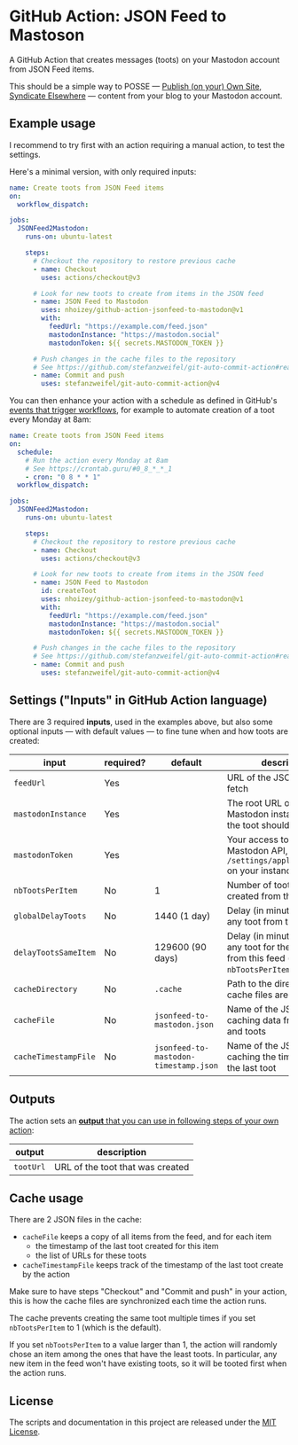 # GitHub Action: JSON Feed to Mastoson

A GitHub Action that creates messages (toots) on your Mastodon account from JSON Feed items.

This should be a simple way to POSSE — [Publish (on your) Own Site, Syndicate Elsewhere](https://indieweb.org/POSSE) — content from your blog to your Mastodon account.

## Example usage

I recommend to try first with an action requiring a manual action, to test the settings.

Here's a minimal version, with only required inputs:

```yaml
name: Create toots from JSON Feed items
on:
  workflow_dispatch:

jobs:
  JSONFeed2Mastodon:
    runs-on: ubuntu-latest

    steps:
      # Checkout the repository to restore previous cache
      - name: Checkout
        uses: actions/checkout@v3

      # Look for new toots to create from items in the JSON feed
      - name: JSON Feed to Mastodon
        uses: nhoizey/github-action-jsonfeed-to-mastodon@v1
        with:
          feedUrl: "https://example.com/feed.json"
          mastodonInstance: "https://mastodon.social"
          mastodonToken: ${{ secrets.MASTODON_TOKEN }}

      # Push changes in the cache files to the repository
      # See https://github.com/stefanzweifel/git-auto-commit-action#readme
      - name: Commit and push
        uses: stefanzweifel/git-auto-commit-action@v4
```

You can then enhance your action with a schedule as defined in GitHub's [events that trigger workflows](https://docs.github.com/en/actions/using-workflows/events-that-trigger-workflows#schedule), for example to automate creation of a toot every Monday at 8am:

```yaml
name: Create toots from JSON Feed items
on:
  schedule:
    # Run the action every Monday at 8am
    # See https://crontab.guru/#0_8_*_*_1
    - cron: "0 8 * * 1"
  workflow_dispatch:

jobs:
  JSONFeed2Mastodon:
    runs-on: ubuntu-latest

    steps:
      # Checkout the repository to restore previous cache
      - name: Checkout
        uses: actions/checkout@v3

      # Look for new toots to create from items in the JSON feed
      - name: JSON Feed to Mastodon
        id: createToot
        uses: nhoizey/github-action-jsonfeed-to-mastodon@v1
        with:
          feedUrl: "https://example.com/feed.json"
          mastodonInstance: "https://mastodon.social"
          mastodonToken: ${{ secrets.MASTODON_TOKEN }}

      # Push changes in the cache files to the repository
      # See https://github.com/stefanzweifel/git-auto-commit-action#readme
      - name: Commit and push
        uses: stefanzweifel/git-auto-commit-action@v4
```

## Settings ("Inputs" in GitHub Action language)

There are 3 required **inputs**, used in the examples above, but also some optional inputs — with default values — to fine tune when and how toots are created:

| input                | required? | default                               | description                                                                                              |
| -------------------- | --------- | ------------------------------------- | -------------------------------------------------------------------------------------------------------- |
| `feedUrl`            | Yes       |                                       | URL of the JSON Feed to fetch                                                                            |
| `mastodonInstance`   | Yes       |                                       | The root URL of the Mastodon instance where the toot should be created                                   |
| `mastodonToken`      | Yes       |                                       | Your access token for the Mastodon API, get it from `/settings/applications/new` on your instance        |
| `nbTootsPerItem`     | No        | 1                                     | Number of toots that can be created from the same item                                                   |
| `globalDelayToots`   | No        | 1440 (1 day)                          | Delay (in minutes) between any toot from this feed                                                       |
| `delayTootsSameItem` | No        | 129600 (90 days)                      | Delay (in minutes) between any toot for the same item from this feed (used only if `nbTootsPerItem > 1`) |
| `cacheDirectory`     | No        | `.cache`                              | Path to the directory where cache files are stored                                                       |
| `cacheFile`          | No        | `jsonfeed-to-mastodon.json`           | Name of the JSON file caching data from the feed and toots                                               |
| `cacheTimestampFile` | No        | `jsonfeed-to-mastodon-timestamp.json` | Name of the JSON file caching the timestamp of the last toot                                             |

## Outputs

The action sets an [**output** that you can use in following steps of your own action](https://docs.github.com/en/actions/creating-actions/metadata-syntax-for-github-actions#outputs-for-docker-container-and-javascript-actions):

| output    | description                      |
| --------- | -------------------------------- |
| `tootUrl` | URL of the toot that was created |

## Cache usage

There are 2 JSON files in the cache:

- `cacheFile` keeps a copy of all items from the feed, and for each item
  - the timestamp of the last toot created for this item
  - the list of URLs for these toots
- `cacheTimestampFile` keeps track of the timestamp of the last toot create by the action

Make sure to have steps "Checkout" and "Commit and push" in your action, this is how the cache files are synchronized each time the action runs.

The cache prevents creating the same toot multiple times if you set `nbTootsPerItem` to 1 (which is the default).

If you set `nbTootsPerItem` to a value larger than 1, the action will randomly chose an item among the ones that have the least toots. In particular, any new item in the feed won't have existing toots, so it will be tooted first when the action runs.

## License

The scripts and documentation in this project are released under the [MIT License](LICENSE).
